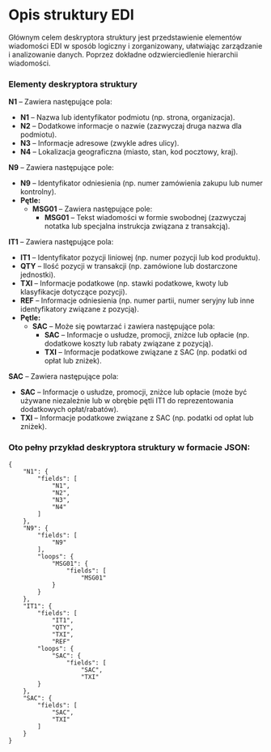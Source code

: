 # Opis struktury EDI

Głównym celem deskryptora struktury jest przedstawienie elementów wiadomości EDI w sposób logiczny i zorganizowany, ułatwiając zarządzanie i analizowanie danych. Poprzez dokładne odzwierciedlenie hierarchii wiadomości.

### Elementy deskryptora struktury

**N1** – Zawiera następujące pola:

* **N1** – Nazwa lub identyfikator podmiotu (np. strona, organizacja).
* **N2** – Dodatkowe informacje o nazwie (zazwyczaj druga nazwa dla podmiotu).
* **N3** – Informacje adresowe (zwykle adres ulicy).
* **N4** – Lokalizacja geograficzna (miasto, stan, kod pocztowy, kraj).

**N9** – Zawiera następujące pole:

* **N9** – Identyfikator odniesienia (np. numer zamówienia zakupu lub numer kontrolny).
* **Pętle:**
  * **MSG01** – Zawiera następujące pole:
    * **MSG01** – Tekst wiadomości w formie swobodnej (zazwyczaj notatka lub specjalna instrukcja związana z transakcją).

**IT1** – Zawiera następujące pola:

* **IT1** – Identyfikator pozycji liniowej (np. numer pozycji lub kod produktu).
* **QTY** – Ilość pozycji w transakcji (np. zamówione lub dostarczone jednostki).
* **TXI** – Informacje podatkowe (np. stawki podatkowe, kwoty lub klasyfikacje dotyczące pozycji).
* **REF** – Informacje odniesienia (np. numer partii, numer seryjny lub inne identyfikatory związane z pozycją).
* **Pętle:**
  * **SAC** – Może się powtarzać i zawiera następujące pola:
    * **SAC** – Informacje o usłudze, promocji, zniżce lub opłacie (np. dodatkowe koszty lub rabaty związane z pozycją).
    * **TXI** – Informacje podatkowe związane z SAC (np. podatki od opłat lub zniżek).

**SAC** – Zawiera następujące pola:

* **SAC** – Informacje o usłudze, promocji, zniżce lub opłacie (może być używane niezależnie lub w obrębie pętli IT1 do reprezentowania dodatkowych opłat/rabatów).
* **TXI** – Informacje podatkowe związane z SAC (np. podatki od opłat lub zniżek).

### Oto pełny przykład deskryptora struktury w formacie JSON:

```
{
    "N1": {
        "fields": [
            "N1",  
            "N2",   
            "N3",   
            "N4"    
        ]
    },
    "N9": {
        "fields": [
            "N9"    
        ],
        "loops": {
            "MSG01": {
                "fields": [
                    "MSG01"   
            }
        }
    },
    "IT1": {
        "fields": [
            "IT1",   
            "QTY",   
            "TXI",   
            "REF"    
        "loops": {
            "SAC": {
                "fields": [
                    "SAC",   
                    "TXI"    
        }
    },
    "SAC": {
        "fields": [
            "SAC",   
            "TXI"    
        ]
    }
}
```
